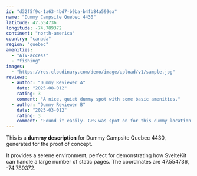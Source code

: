 ```yaml
---
id: "d32f5f9c-1a63-4bd7-b9ba-b4fb84a599ea"
name: "Dummy Campsite Quebec 4430"
latitude: 47.554736
longitude: -74.789372
continent: "north-america"
country: "canada"
region: "quebec"
amenities:
  - "ATV-access"
  - "fishing"
images:
  - "https://res.cloudinary.com/demo/image/upload/v1/sample.jpg"
reviews:
  - author: "Dummy Reviewer A"
    date: "2025-08-012"
    rating: 3
    comment: "A nice, quiet dummy spot with some basic amenities."
  - author: "Dummy Reviewer B"
    date: "2025-03-012"
    rating: 3
    comment: "Found it easily. GPS was spot on for this dummy location."
---
```


This is a **dummy description** for Dummy Campsite Quebec 4430, generated for the proof of concept.

It provides a serene environment, perfect for demonstrating how SvelteKit can handle a large number of static pages. The coordinates are 47.554736, -74.789372.
